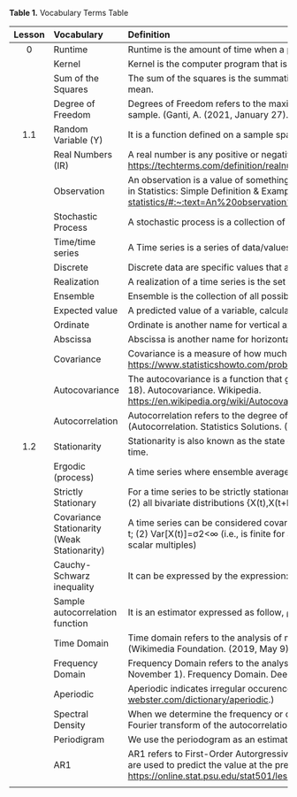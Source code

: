 __Table 1.__ Vocabulary Terms Table

| Lesson |  Vocabulary    | Definition |
| :---: | :-------------- | :---------  |
|  0    | Runtime         | Runtime is the amount of time when a program/application is operating.|
|       | Kernel          | Kernel is the computer program that is the core of an operating system that has the command over the system. |
|       | Sum of the Squares  | The sum of the squares is the summation of squares of variation, which variation is defined as the difference between the data and the arithmetic mean.   |
|       | Degree of Freedom   | Degrees of Freedom refers to the maximum number of logically independent values, which are values that have the freedom to vary, in the data sample. (Ganti, A. (2021, January 27). Degrees of freedom definition. https://www.investopedia.com/terms/d/degrees-of-freedom.asp.) |
| 1.1   | Random Variable (Y)        | It is a function defined on a sample space Ω, whose range is the real numbers, IR |
|       | Real Numbers  (IR)         | A real number is any positive or negative number, including all integers and all rational and irrational numbers. (Real Number. Real Number Definition. https://techterms.com/definition/realnumber.)    |
|       | Observation                | An observation is a value of something of interest you're measuring or counting during a study or experiment. (Glen, S. (2020, June 8). Observation in Statistics: Simple Definition &amp; Examples. Statistics How To. https://www.statisticshowto.com/observation-in-statistics/#:~:text=An%20observation%20in%20statistics%20is,time%2C%20or%20number%20of%20animals.)     |
|       | Stochastic Process         | A  stochastic process is a collection of random variables {Y(ω);ω∈Ω} where all random variables are defined on the same sample space.|
|       | Time/time series           | A Time series is a series of data/values collected at successive times, usually with a equivalent interval between them.   |
|       | Discrete        |  Discrete data are specific values that are based on counts. For example: The number of patients in a hospital.     |
|       | Realization     | A realization of a time series is the set of values that result from the occurrence of some observed event.   |
|       | Ensemble        | Ensemble is the collection of all possible realizations. |
|       | Expected value  | A predicted value of a variable, calculated by the sum of all possible values and multiplied by the probability of its occurence.   |
|       | Ordinate        | Ordinate is another name for vertical axis.   |
|       | Abscissa        | Abscissa is another name for horizontal axis. |
|       | Covariance      | Covariance is a measure of how much random variables vary together. (Glen, S. Covariance in Statistics: What is it? Example. Statistics How To. https://www.statisticshowto.com/probability-and-statistics/statistics-definitions/covariance/.)       |
|       | Autocovariance  | The autocovariance is a function that gives the covariance of the process with itself at pairs of time points. (Wikimedia Foundation. (2020, September 18). Autocovariance. Wikipedia. https://en.wikipedia.org/wiki/Autocovariance#:~:text=In%20probability%20theory%20and%20statistics,of%20the%20process%20in%20question.)|
|       | Autocorrelation | Autocorrelation refers to the degree of correlation between the values of the same variables across different observations in the data. (Autocorrelation. Statistics Solutions. (2020, June 22). https://www.statisticssolutions.com/autocorrelation/.)       |
| 1.2   | Stationarity    | Stationarity is also known as the state of "statsitcal equilibrium." The term describes the basic behavior of a stationary time series does not change in time.   |
|       | Ergodic (process)  | A time series where ensemble averages are consistent with those from a single realization are called ergodic processes.  |
|       | Strictly Stationary| For a time series to be strictly stationary, it has to fulfill the following: (1)for any  t1,t2∈T , the distributions of  X(t1 ) and  X(t2)  must also be the same; (2) all bivariate distributions  {X(t),X(t+h)}  must be the same for all values of  h. |
|       | Covariance Stationarity (Weak Stationarity)| A time series can be considered covariance stationary or has weak stationarity if the following are true: (1) E[X(t)]=μ  and is constant for all values of t; (2) Var[X(t)]=σ2<∞ (i.e., is finite for all t); (3) γ(t1,t2) depends only on t2−t1; (4) γ(h) is a semi-definite process (i.e., it's positive or zero for all scalar multiples) |
|       | Cauchy-Schwarz inequality | It can be expressed by the expression: |γ(h)|≤γ(0)  for all  h. It is used to prove that the inner product is a continuous function with respect to the topology induced by the inner product itself. (Wikimedia Foundation. (2021, February 7). Cauchy–Schwarz inequality. Wikipedia. https://en.wikipedia.org/wiki/Cauchy%E2%80%93Schwarz_inequality.)|
|       | Sample autocorrelation function | It is an estimator expressed as follow, ρ^h=γ^h/γ^0, where p(h) is the natural estimator. |
|       | Time Domain     | Time domain refers to the analysis of mathematical functions, physical signals or time series of economic or environmental data, with respect to time. (Wikimedia Foundation. (2019, May 9). Time domain. Wikipedia. https://en.wikipedia.org/wiki/Time_domain.)      |
|       | Frequency Domain| Frequency Domain refers to the analysis of mathematical functions or signals are conveyed in terms of frequency, rather than time. (DeepAI. (2019, November 1). Frequency Domain. DeepAI. https://deepai.org/machine-learning-glossary-and-terms/frequency-domain.)    |
|       | Aperiodic       | Aperiodic indicates irregular occurence or not oscillatory. (Merriam-Webster. Aperiodic. Merriam-Webster. https://www.merriam-webster.com/dictionary/aperiodic.)   |
|       | Spectral Density| When we determine the frequency or cyclic content of data, the relevant information in the autocorrelation is more readily conveyed through the Fourier transform of the autocorrelation, called the spectral density, rather than through the autocorrelation itself.   |
|       | Periodigram     | We use the periodogram as an estimate of the spectral density of a signal. We also used it for identifying the dominant frequencies.  |
|       | AR1 | AR1 refers to First-Order Autorgressive regression. The order of an autoregression is the number of immediately preceding values in the series that are used to predict the value at the present time. (14.1 - Autoregressive Models: STAT 501. PennState: Statistics Online Courses. https://online.stat.psu.edu/stat501/lesson/14/14.1.)  |
|       |                 |       |

